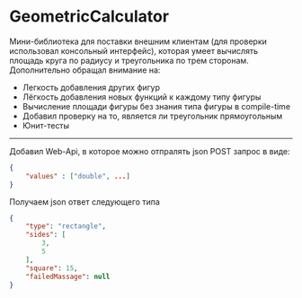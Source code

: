# GeometricCalculator
Мини-библиотека для поставки внешним клиентам (для проверки использовал консольный интерфейс), которая умеет вычислять площадь круга по радиусу и треугольника по трем сторонам. Дополнительно обращал внимание на:
- Легкость добавления других фигур
- Лёгкость добавления новых функций к каждому типу фигуры
- Вычисление площади фигуры без знания типа фигуры в compile-time
- Добавил проверку на то, является ли треугольник прямоугольным
- Юнит-тесты
----
Добавил Web-Api, в которое можно отпралять json POST запрос в виде:
```json
{
    "values" : ["double", ...]
}
```
Получаем json ответ следующего типа
```json
{
    "type": "rectangle",
    "sides": [
        3,
        5
    ],
    "square": 15,
    "failedMassage": null
}
```
